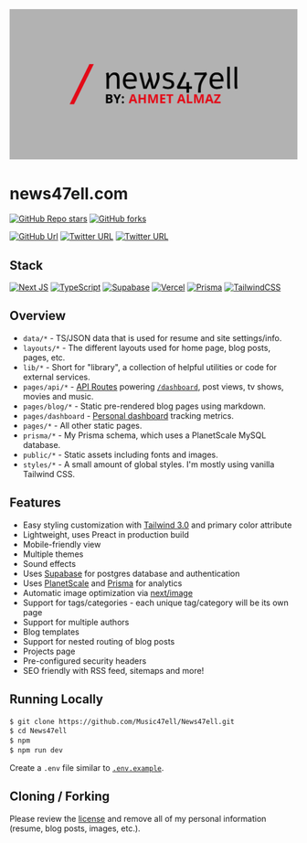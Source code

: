 ![tailwind-nextjs-banner](/public/images/brand/news47ell_repo.png)

# news47ell.com

[![GitHub Repo stars](https://img.shields.io/github/stars/Music47ell/News47ell?style=social)](https://GitHub.com/Music47ell/News47ell/stargazers/)
[![GitHub forks](https://img.shields.io/github/forks/Music47ell/News47ell?style=social)](https://GitHub.com/Music47ell/News47ell/network/)

[![GitHub Url](https://img.shields.io/github/followers/Music47ell?style=social)](https://github.com/Music47ell/)
[![Twitter URL](https://img.shields.io/twitter/follow/Music47ell?style=social)](https://twitter.com/music47ell)
[![Twitter URL](https://img.shields.io/twitter/follow/News47ell?style=social)](https://twitter.com/news47ell)

## Stack

[![Next JS](https://img.shields.io/badge/Next-black?style=for-the-badge&logo=next.js&logoColor=white)](https://nextjs.org)
[![TypeScript](https://img.shields.io/badge/typescript-%23007ACC.svg?style=for-the-badge&logo=typescript&logoColor=white)](https://www.typescriptlang.org)
[![Supabase](https://img.shields.io/badge/Supabase-3ECF8E?style=for-the-badge&logo=supabase&logoColor=white)](https://supabase.com)
[![Vercel](https://img.shields.io/badge/vercel-%23000000.svg?style=for-the-badge&logo=vercel&logoColor=white)](https://vercel.com)
[![Prisma](https://img.shields.io/badge/Prisma-3982CE?style=for-the-badge&logo=Prisma&logoColor=white)](https://prisma.io)
[![TailwindCSS](https://img.shields.io/badge/tailwindcss-%2338B2AC.svg?style=for-the-badge&logo=tailwind-css&logoColor=white)](https://tailwindcss.com)

## Overview

- `data/*` - TS/JSON data that is used for resume and site settings/info.
- `layouts/*` - The different layouts used for home page, blog posts, pages, etc.
- `lib/*` - Short for "library", a collection of helpful utilities or code for external services.
- `pages/api/*` - [API Routes](https://nextjs.org/docs/api-routes/introduction) powering [`/dashboard`](https://www.news47ell.com/dashboard), post views, tv shows, movies and music.
- `pages/blog/*` - Static pre-rendered blog pages using markdown.
- `pages/dashboard` - [Personal dashboard](https://www.news47ell.com/dashboard) tracking metrics.
- `pages/*` - All other static pages.
- `prisma/*` - My Prisma schema, which uses a PlanetScale MySQL database.
- `public/*` - Static assets including fonts and images.
- `styles/*` - A small amount of global styles. I'm mostly using vanilla Tailwind CSS.

## Features

- Easy styling customization with [Tailwind 3.0](https://tailwindcss.com/blog/tailwindcss-v3) and primary color attribute
- Lightweight, uses Preact in production build
- Mobile-friendly view
- Multiple themes
- Sound effects
- Uses [Supabase](https://supabase.com/) for postgres database and authentication
- Uses [PlanetScale](https://planetscale.com/) and [Prisma](https://www.prisma.io/) for analytics
- Automatic image optimization via [next/image](https://nextjs.org/docs/basic-features/image-optimization)
- Support for tags/categories - each unique tag/category will be its own page
- Support for multiple authors
- Blog templates
- Support for nested routing of blog posts
- Projects page
- Pre-configured security headers
- SEO friendly with RSS feed, sitemaps and more!

## Running Locally

```bash
$ git clone https://github.com/Music47ell/News47ell.git
$ cd News47ell
$ npm
$ npm run dev
```

Create a `.env` file similar to [`.env.example`](https://github.com/Music47ell/News47ell/blob/main/.env.example).

## Cloning / Forking

Please review the [license](https://github.com/Music47ell/News47ell/blob/main/LICENSE) and remove all of my personal information (resume, blog posts, images, etc.).
